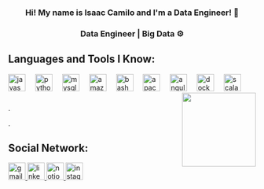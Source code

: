 <h3 align="center">Hi! My name is Isaac Camilo and I'm a Data Engineer! 🚀</h3>
<h3 align="center">Data Engineer | Big Data ⚙️</h3>

###

<h2 align="left">Languages and Tools I Know:</h3>
<p align="left">
  <img src="https://cdn.jsdelivr.net/gh/devicons/devicon/icons/javascript/javascript-original.svg" height="35" alt="javascript logo"  />
  <img width="12" />
  <img src="https://cdn.jsdelivr.net/gh/devicons/devicon/icons/python/python-original.svg" height="35" alt="python logo"  />
  <img width="12" />
  <img src="https://cdn.jsdelivr.net/gh/devicons/devicon/icons/mysql/mysql-original.svg" height="35" alt="mysql logo"  />
  <img width="12" />
  <img src="https://cdn.jsdelivr.net/gh/devicons/devicon/icons/amazonwebservices/amazonwebservices-line-wordmark.svg" height="35" alt="amazonwebservices logo"  />
  <img width="12" />
  <img src="https://cdn.jsdelivr.net/gh/devicons/devicon/icons/bash/bash-original.svg" height="35" alt="bash logo"  />
  <img width="12" />
  <img src="https://cdn.jsdelivr.net/gh/devicons/devicon/icons/apache/apache-original.svg" height="35" alt="apache logo"  />
  <img width="12" />
  <img src="https://cdn.jsdelivr.net/gh/devicons/devicon/icons/angularjs/angularjs-original.svg" height="35" alt="angularjs logo"  />
  <img width="12" />
  <img src="https://cdn.jsdelivr.net/gh/devicons/devicon/icons/docker/docker-original.svg" height="35" alt="docker logo"  />
  <img width="12" />
  <img src="https://cdn.jsdelivr.net/gh/devicons/devicon/icons/scala/scala-original.svg" height="35" alt="scala logo"  />
  <img align="right" height="150" src="https://i.ibb.co/v43PC8Sp/teste2.jpg"  />
</p>

###

<p>.</p>
<p>.</p>

<h2 align="left">Social Network:</h3>
<p align="left">
<div align="left">
  <a href="isaac.cami42@gmail.com" target="_blank">
    <img src="https://img.shields.io/static/v1?message=Gmail&logo=gmail&label=&color=D14836&logoColor=white&labelColor=&style=for-the-badge" height="35" alt="gmail logo"  />
  </a>
  <a href="linkedin.com/in/isaaccami" target="_blank">
    <img src="https://img.shields.io/static/v1?message=LinkedIn&logo=linkedin&label=&color=0077B5&logoColor=white&labelColor=&style=for-the-badge" height="35" alt="linkedin logo"  />
  </a>
<a href="https://www.notion.so/Isaac-s-Portfolio-1bd37e26be01808788f3efa8fdb93362" target="_blank">
  <img src="https://img.icons8.com/ios-filled/250/FFFFFF/notion.png" height="35" alt="notion" />
</a>
<a href="https://wwww.instagram.com/zacdatagod/" target="_blank">
  <img src="https://img.icons8.com/?size=100&id=zezJrErrmcwx&format=png&color=000000" height="35" alt="instagram" />
</a>
</p>

###

<br clear="both">

###
